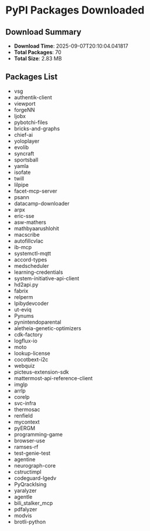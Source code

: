 # PyPI Packages Downloaded

## Download Summary
- **Download Time**: 2025-09-07T20:10:04.041817
- **Total Packages**: 70
- **Total Size**: 2.83 MB

## Packages List
- vsg
- authentik-client
- viewport
- forgeNN
- ljobx
- pybotchi-files
- bricks-and-graphs
- chief-ai
- yoloplayer
- evolib
- syncraft
- sportsball
- yamla
- isofate
- twill
- lilpipe
- facet-mcp-server
- psann
- datacamp-downloader
- arpx
- eric-sse
- asw-mathers
- mathbyaarushlohit
- macscribe
- autofillcvlac
- ib-mcp
- systemctl-mqtt
- accord-types
- medscheduler
- learning-credentials
- system-initiative-api-client
- hd2api.py
- fabrix
- relperm
- lpibydevcoder
- ut-eviq
- Pynums
- pynintendoparental
- aletheia-genetic-optimizers
- cdk-factory
- logflux-io
- moto
- lookup-license
- cocotbext-i2c
- webquiz
- picteus-extension-sdk
- mattermost-api-reference-client
- imglp
- arrlp
- corelp
- svc-infra
- thermosac
- renfield
- mycontext
- pyERGM
- programming-game
- browser-use
- ramses-rf
- test-genie-test
- agentine
- neurograph-core
- cstructimpl
- codeguard-lgedv
- PyQrackIsing
- yaralyzer
- agentle
- bili_stalker_mcp
- pdfalyzer
- modvis
- brotli-python
